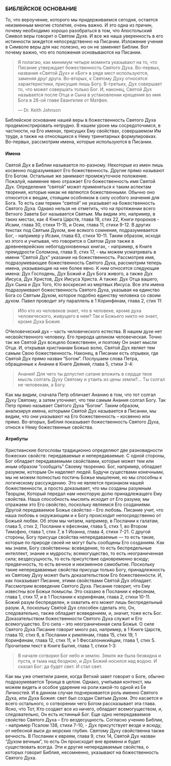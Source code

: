 ### БИБЛЕЙСКОЕ ОСНОВАНИЕ

То, что вероучение, которого мы придерживаемся сегодня, остается неизменным многие столетия, очень важно. И это одна из причин, почему необходимо хорошо разобраться в том, что Апостольский Символ веры говорит о Святом Духе. И все же наша уверенность в его истинности зиждется непосредственно на Писании. Изложение учения в Символе веры для нас полезно, но он не заменяет Библии. Вот почему важно, что его положения основываются на Писании.

> Я полагаю, как минимум четыре момента указывают на то, что Писание утверждает божественность Святого Духа. Во-первых, названия «Святой Дух» и «Бог» в ряде мест используются, заменяя друг друга. Во-вторых, к Святому Духу относятся характеристики, присущие лишь Богу. В-третьих, Дух совершает то, что может совершать только Бог. И, наконец, Святой Дух называется после Отца и Сына в установлении крещения во имя Бога в 28-ой главе Евангелия от Матфея.
> 
> —	Dr. Keith Johnson

Библейское основание нашей веры в божественность Святого Духа продемонстрировать нетрудно. В нашем уроке мы сосредоточимся, в частности, на Его именах, присущих Ему свойствах, совершаемом Им труде, а также на относящихся к Нему тринитарных формулировках. Во-первых, рассмотрим имена, которые используются в Писании.


#### Имена

Святой Дух в Библии называется по-разному. Некоторые из имен лишь косвенно подразумевают Его божественность. Другие прямо называют Его Богом. Остальные же занимают промежуточное положение.
Пожалуй, наименее явно отражает Его божественность имя Святой Дух. Определение “святой” может применяться к таким аспектам творения, которые никак не являются божественными. Обычно оно относится к вещам, стоящим особняком в силу особого значения для Бога. То есть сам термин “святой” не указывает на божественность Святого Духа.
Однако нельзя не отметить, что на протяжении всего Ветхого Завета Бог называется Святым. Мы видим это, например, в таких местах, как 4 Книга Царств, глава 19, стих 22, Книги пророков - Исаии, глава 30, стихи 11-15, и Осии, глава 11, стихи 9-12. В других текстах под Святым Духом, вне всякого сомнения, подразумевается Бог, - например у Исаии, глава 63, стихи 10-11. Таким образом, исходя из этого и учитывая, что говорится о Святом Духе также в древнееврейских небогодухновенных книгах, - например, в Книге премудрости Соломона, глава 9, стих 17, - мы можем усматривать в имени “Святой Дух” указание на божественность.
Рассмотрев имя, подразумевающее божественность Святого Духа, рассмотрим теперь имена, указывающие на нее более явно.
К ним относятся следующие имена: Дух Господень, Дух Божий и Дух Бога живого, а также Дух Иисуса, Дух Христов, Дух Иисуса Христа. А также: Дух Отца вашего, Дух Сына и Дух Того, Кто воскресил из мертвых Иисуса. Все эти имена подразумевают божественность Святого Духа, указывая на единство Бога со Святым Духом, которое подобно единству человека со своим духом.
Павел проводит эту параллель в 1 Коринфянам, глава 2, стих 11:

> Ибо кто из человеков знает, что в человеке, кроме духа человеческого, живущего в нем? Так и Божьего никто не знает, кроме Духа Божия.

OЧеловеческий дух – часть человеческого естества. В нашем духе нет несвойственного человеку. Его природа целиком человеческая. Точно так же Святой Дух всецело божественен, и поэтому Он знает мысли Отца. И, открывая христианам Божью волю, Святой Дух являет тем самым Свою божественность.
Наконец, в Писании есть отрывки, где Святой Дух прямо назван ”Богом”.
Послушаем слова Петра, обращенные к Анании в Книге Деяний, глава 5, стихи 3-4:

> Анания! Для чего ты допустил сатане вложить в сердце твое мысль солгать Духу Святому и утаить из цены земли?... Ты солгал не человекам, а Богу.

Как мы видим, сначала Петр обличает Ананию в том, что тот солгал Духу Святому, а затем уточняет, что тем самым Анания солгал Богу. Так Петр прямо называет Святого Духа “Богом”.
Таким образом, анализируя имена, которыми Святой Дух называется в Писании, мы видим, что они указывают на Его божественность – косвенно или прямо.
Во-вторых, Библия показывает божественность Святого Духа, относя к Нему божественные свойства.

#### Атрибуты

Христианские богословы традиционно определяют две разновидности божеских свойств: передаваемые и непередаваемые. С одной стороны, Бог обладает передаваемыми свойствами, которые может тем или иным образом “сообщать” Своему творению.
Бог, например, обладает разумом, которым Он наделяет людей. Будучи существами конечными, мы не можем полностью постичь Божье мышление, но мы способны к логическому рассуждению. Это не является признаком нашей божественности, а просто доказывает, что мы созданы разумным Творцом, Который передал нам некоторую долю принадлежащего Ему свойства. Наша способность мыслить исходит от Его разума; мы отражаем это Его свойство, поскольку являемся Его созданиями.
Другой передаваемое Божье свойство – Его любовь. Писание учит, что наша любовь к окружающим и к Богу происходит непосредственно от Божьей любви. Об этом мы читаем, например, в Послании к галатам, глава 5, стих 2, Послании к ефесянам, глава 5, стих 1, во Втором Тимофею, глава 1, стих 7, в 1 Иоанна, глава 4, стихи 7-21.
С другой стороны, Богу присущи свойства непередаваемые — то есть такие, которые по природе своей не могут быть сообщены Его созданиям.
Как мы знаем, Богу свойственны: всеведение, то есть беспредельные интеллект, знание и мудрость; всемогущество, то есть неограниченная сила; вездесущность, то есть присутствие одновременно всюду; предвечность, то есть вечное и неизменное самобытие. Поскольку такие непередаваемые свойства присущи только Богу, принадлежность их Святому Духу может быть доказательством Его божественности. И, как показывает Писание, этими свойствами Святой Дух обладает. Рассмотрим всеведение Святого Духа.
Писание говорит, что Ему известны все Божьи помыслы. Это сказано в Послании к ефесянам, глава 1, стих 17, и в 1 Послании к коринфянам, глава 2, стихи 10-11. Божий разум беспределен, и охватить его может лишь беспредельный разум. А, поскольку Святой Дух способен сделать это, Он, следовательно, также обладает всеведением, и, значит, тоже есть Бог.
Доказательством божественности Святого Духа служит и Его всемогущество. Его сила – это неограниченная сила Божья.
О силе Святого Духа Писание говорит много раз, например, в 1 Книге Царств, глава 10, стих 6, в Послании к римлянам, глава 15, стих 19, 1 Коринфянам, глава 12, стих 11, и 1 Фессалоникийцам, глава 1, стих 5.
Прочитаем текст в Книге Бытия, глава 1, стихи 1-3:

> В начале сотворил Бог небо и землю. Земля же была безвидна и пуста, и тьма над бездною, и Дух Божий носился над водою. И сказал Бог: да будет свет. И стал свет.

Как мы уже отметили ранее, когда Ветхий завет говорит о Боге, обычно подразумевается Троица в целом. Однако, учитывая контекст, мы можем видеть и особое ударение на роли какой-то одной из Ее Личностей. И в данном случае подчеркивается роль именно Святого Духа, или Духа Божия: свет был создан Святым Духом. Это касается и всего остального, о сотворении чего Богом рассказывает эта глава. Ясно, что Тот, Кто создает все из ничего, обладает всемогуществом, и, следовательно, Он есть истинный Бог.
Еще одно непередаваемое свойство Святого Духа – Его вездесущность.
Согласно учению Библии, - например Псалом 138, стихи 7-10, - Дух присутствует везде и всюду, от небесной выси до морских глубин.
Святому Духу свойственна также вечность.
В Послании к евреям, глава 9, стих 14, Святой Дух назван “Духом вечным”, то есть Он происходит вне времени и будет существовать всегда.
Эти и другие непередаваемые свойства, о которых говорит Библия, несомненно, указывают на божественность Святого Духа.

